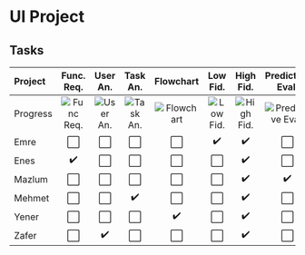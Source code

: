 # UI Project
## Tasks
| Project | Func. Req. | User An. | Task An. | Flowchart | Low Fid. | High Fid. | Predictive Eval. | Usability Ins. | Usability Test | Heuristic| Working GUI
| :--- | :----: | :----: | :----: | :----: | :----: | :----: | :----: | :----: | :----:| :----:| :----:
| Progress |![Func Req.](https://progress-bar.dev/100/)|![User An.](https://progress-bar.dev/100/)|![Task An.](https://progress-bar.dev/100/)|![Flowchart](https://progress-bar.dev/100/)|![Low Fid.](https://progress-bar.dev/100/)|![High Fid.](https://progress-bar.dev/100/)|![Predictive Eval.](https://progress-bar.dev/100/)|![Usability Ins](https://progress-bar.dev/100/)|![Usability Test](https://progress-bar.dev/100/)|![Heuristic](https://progress-bar.dev/100/)|![GUI](https://progress-bar.dev/100/)
| Emre | ⬜️ | ⬜️ | ⬜️ | ⬜️ | :heavy_check_mark: | :heavy_check_mark: | ⬜️ | ⬜️ | ⬜️ | :heavy_check_mark: | :heavy_check_mark: |
| Enes | :heavy_check_mark: | ⬜️ | ⬜️ | ⬜️ | ⬜️ | :heavy_check_mark: | ⬜️ | ⬜️ | ⬜️ | :heavy_check_mark: | :heavy_check_mark: |
| Mazlum | ⬜️ | ⬜️ | ⬜️ | ⬜️ | ⬜️ | :heavy_check_mark: | :heavy_check_mark: | :heavy_check_mark: | ⬜️ | :heavy_check_mark: | :heavy_check_mark: |
| Mehmet | ⬜️ | ⬜️ | :heavy_check_mark: | ⬜️ | ⬜️ | :heavy_check_mark: | ⬜️ | ⬜️ | ⬜️ | :heavy_check_mark: | :heavy_check_mark: |
| Yener | ⬜️ | ⬜️ | ⬜️ | :heavy_check_mark: | ⬜️ |:heavy_check_mark: | ⬜️ | ⬜️ | ⬜️ | :heavy_check_mark: | :heavy_check_mark: |
| Zafer | ⬜️ | :heavy_check_mark: | ⬜️ | ⬜️ | ⬜️ | :heavy_check_mark: | ⬜️ | ⬜️ | ⬜️ | :heavy_check_mark: | :heavy_check_mark: |
